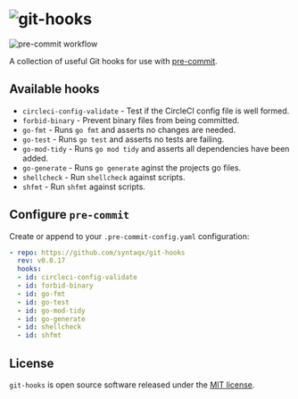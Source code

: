 # ![git-hooks](./docs/social-preview.png)

[pre-commit]: https://pre-commit.com/

![pre-commit workflow](https://github.com/syntaqx/git-hooks/actions/workflows/pre-commit.yml/badge.svg)

A collection of useful Git hooks for use with [pre-commit][].

## Available hooks

* `circleci-config-validate` - Test if the CircleCI config file is well formed.
* `forbid-binary` - Prevent binary files from being committed.
* `go-fmt` - Runs `go fmt` and asserts no changes are needed.
* `go-test` - Runs `go test` and asserts no tests are failing.
* `go-mod-tidy` - Runs `go mod tidy` and asserts all dependencies have been added.
* `go-generate` - Runs `go generate` aginst the projects go files.
* `shellcheck` - Run `shellcheck` against scripts.
* `shfmt` - Run `shfmt` against scripts.

## Configure `pre-commit`

Create or append to your `.pre-commit-config.yaml` configuration:

```yaml
- repo: https://github.com/syntaqx/git-hooks
  rev: v0.0.17
  hooks:
  - id: circleci-config-validate
  - id: forbid-binary
  - id: go-fmt
  - id: go-test
  - id: go-mod-tidy
  - id: go-generate
  - id: shellcheck
  - id: shfmt
```

## License

[MIT]: https://opensource.org/licenses/MIT

`git-hooks` is open source software released under the [MIT license][MIT].
